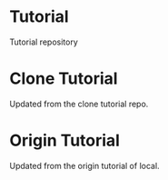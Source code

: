 # Tutorial
Tutorial repository
# Clone Tutorial
Updated from the clone tutorial repo.
# Origin Tutorial
Updated from the origin tutorial of local.



